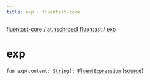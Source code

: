 ```yaml
---
title: exp - fluentast-core
---
```


[fluentast-core](../index.html) / [at.hschroedl.fluentast](index.html) / [exp](.)

# exp

`fun exp(content: `[`String`](https://kotlinlang.org/api/latest/jvm/stdlib/kotlin/-string/index.html)`): `[`FluentExpression`](../at.hschroedl.fluentast.ast.expression/-fluent-expression/index.html) [(source)](http://github.com/hschroedl/fluentast/tree/master/core/at.hschroedl.fluentast/Fluentast.kt#L125)
